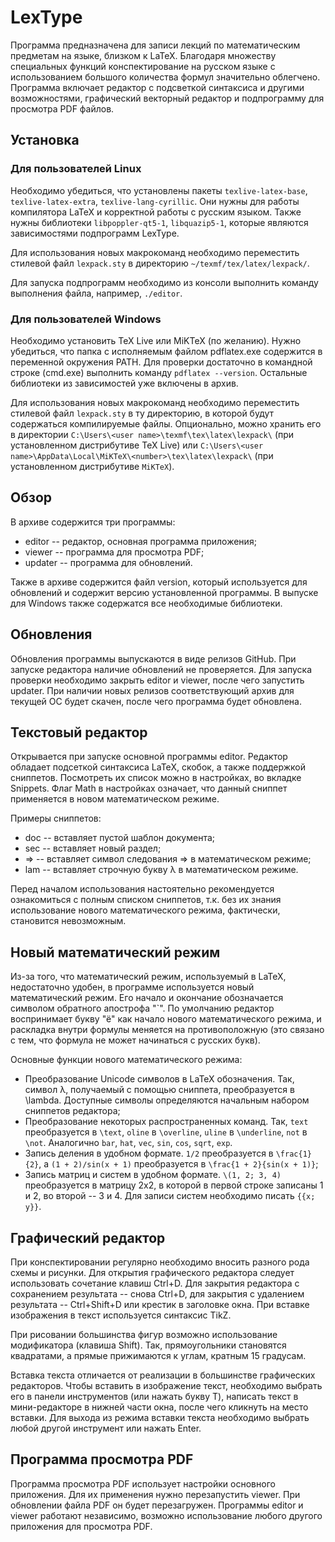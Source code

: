 # LexType

Программа предназначена для записи лекций по математическим предметам на языке, близком к LaTeX. Благодаря множеству специальных функций конспектирование на русском языке с использованием большого количества формул значительно облегчено. Программа включает редактор с подсветкой синтаксиса и другими возможностями, графический векторный редактор и подпрограмму для просмотра PDF файлов.

## Установка
### Для пользователей Linux
Необходимо убедиться, что установлены пакеты `texlive-latex-base`, `texlive-latex-extra`, `texlive-lang-cyrillic`. Они нужны для работы компилятора LaTeX и корректной работы с русским языком. Также нужны библиотеки `libpoppler-qt5-1`, `libquazip5-1`, которые являются зависимостями подпрограмм LexType.

Для использования новых макрокоманд необходимо переместить стилевой файл `lexpack.sty` в директорию `~/texmf/tex/latex/lexpack/`.

Для запуска подпрограмм необходимо из консоли выполнить команду выполнения файла, например, `./editor`.

### Для пользователей Windows
Необходимо установить TeX Live или MiKTeX (по желанию). Нужно убедиться, что папка с исполняемым файлом pdflatex.exe содержится в переменной окружения PATH. Для проверки достаточно в командной строке (cmd.exe) выполнить команду `pdflatex --version`. Остальные библиотеки из зависимостей уже включены в архив.

Для использования новых макрокоманд необходимо переместить стилевой файл `lexpack.sty` в ту директорию, в которой будут содержаться компилируемые файлы. Опционально, можно хранить его в директории `C:\Users\<user name>\texmf\tex\latex\lexpack\` (при установленном дистрибутиве TeX Live) или `C:\Users\<user name>\AppData\Local\MiKTeX\<number>\tex\latex\lexpack\` (при установленном дистрибутиве `MiKTeX`).

## Обзор
В архиве содержится три программы:

* editor -- редактор, основная программа приложения;
* viewer -- программа для просмотра PDF;
* updater -- программа для обновлений.

Также в архиве содержится файл version, который используется для обновлений и содержит версию установленной программы. В выпуске для Windows также содержатся все необходимые библиотеки.

## Обновления
Обновления программы выпускаются в виде релизов GitHub. При запуске редактора наличие обновлений не проверяется. Для запуска проверки необходимо закрыть editor и viewer, после чего запустить updater. При наличии новых релизов соответствующий архив для текущей ОС будет скачен, после чего программа будет обновлена.

## Текстовый редактор
Открывается при запуске основной программы editor. Редактор обладает подсеткой синтаксиса LaTeX, скобок, а также поддержкой сниппетов. Посмотреть их список можно в настройках, во вкладке Snippets. Флаг Math в настройках означает, что данный сниппет применяется в новом математическом режиме.

Примеры сниппетов:

* doc<tab> -- вставляет пустой шаблон документа;
* sec<tab> -- вставляет новый раздел;
* => -- вставляет символ следования ⇒ в математическом режиме;
* lam -- вставляет строчную букву λ в математическом режиме.

Перед началом использования настоятельно рекомендуется ознакомиться с полным списком сниппетов, т.к. без их знания использование нового математического режима, фактически, становится невозможным.

## Новый математический режим
Из-за того, что математический режим, используемый в LaTeX, недостаточно удобен, в программе используется новый математический режим. Его начало и окончание обозначается символом обратного апострофа "`". По умолчанию редактор воспринимает букву "ё" как начало нового математического режима, и раскладка внутри формулы меняется на противоположную (это связано с тем, что формула не может начинаться с русских букв).

Основные функции нового математического режима:

* Преобразование Unicode символов в LaTeX обозначения. Так, символ λ, получаемый с помощью сниппета, преобразуется в \lambda. Доступные символы определяются начальным набором сниппетов редактора;
* Преобразование некоторых распространенных команд. Так, `text` преобразуется в `\text`, `oline` в `\overline`, `uline` в `\underline`, `not` в `\not`. Аналогично `bar`, `hat`, `vec`, `sin`, `cos`, `sqrt`, `exp`.
* Запись деления в удобном формате. `1/2` преобразуется в `\frac{1}{2}`, а `(1 + 2)/sin(x + 1)` преобразуется в `\frac{1 + 2}{sin(x + 1)}`;
* Запись матриц и систем в удобном формате. `\(1, 2; 3, 4)` преобразуется в матрицу 2x2, в которой в первой строке записаны 1 и 2, во второй -- 3 и 4. Для записи систем необходимо писать `{{x; y}}`.

## Графический редактор
При конспектировании регулярно необходимо вносить разного рода схемы и рисунки. Для открытия графического редактора следует использовать сочетание клавиш Ctrl+D. Для закрытия редактора с сохранением результата -- снова Ctrl+D, для закрытия с удалением результата -- Ctrl+Shift+D или крестик в заголовке окна. При вставке изображения в текст используется синтаксис TikZ.

При рисовании большинства фигур возможно использование модификатора (клавиша Shift). Так, прямоугольники становятся квадратами, а прямые прижимаются к углам, кратным 15 градусам.

Вставка текста отличается от реализации в большинстве графических редакторов. Чтобы вставить в изображение текст, необходимо выбрать его в панели инструментов (или нажать букву T), написать текст в мини-редакторе в нижней части окна, после чего кликнуть на место вставки. Для выхода из режима вставки текста необходимо выбрать любой другой инструмент или нажать Enter.

## Программа просмотра PDF
Программа просмотра PDF использует настройки основного приложения. Для их применения нужно перезапустить viewer. При обновлении файла PDF он будет перезагружен. Программы editor и viewer работают независимо, возможно использование любого другого приложения для просмотра PDF.
